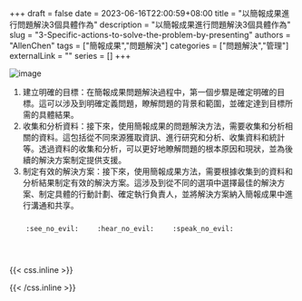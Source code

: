 +++ 
draft = false
date = 2023-06-16T22:00:59+08:00
title = "以簡報成果進行問題解決3個具體作為"
description = "以簡報成果進行問題解決3個具體作為"
slug = "3-Specific-actions-to-solve-the-problem-by-presenting"
authors = "AllenChen"
tags = ["簡報成果","問題解決"]
categories = ["問題解決","管理"]
externalLink = ""
series = []
+++

![image](/images/post/A-rabbit-with-big-blue-eyes-presenting-to-solve-the-solution-with-Van-Gogh-style.jpeg)

1. 建立明確的目標：在簡報成果問題解決過程中，第一個步驟是確定明確的目標。這可以涉及到明確定義問題，瞭解問題的背景和範圍，並確定達到目標所需的具體結果。
2. 收集和分析資料：接下來，使用簡報成果的問題解決方法，需要收集和分析相關的資料。這包括從不同來源獲取資訊、進行研究和分析、收集資料和統計等。透過資料的收集和分析，可以更好地瞭解問題的根本原因和現狀，並為後續的解決方案制定提供支援。
3. 制定有效的解決方案：接下來，使用簡報成果方法，需要根據收集到的資料和分析結果制定有效的解決方案。這涉及到從不同的選項中選擇最佳的解決方案、制定具體的行動計劃、確定執行負責人，並將解決方案納入簡報成果中進行溝通和共享。

<p><span class="nowrap"><span class="emojify">🙈</span> <code>:see_no_evil:</code></span>  <span class="nowrap"><span class="emojify">🙉</span> <code>:hear_no_evil:</code></span>  <span class="nowrap"><span class="emojify">🙊</span> <code>:speak_no_evil:</code></span></p>
<br>
    

{{< css.inline >}}
<style>
.emojify {
	font-family: Apple Color Emoji, Segoe UI Emoji, NotoColorEmoji, Segoe UI Symbol, Android Emoji, EmojiSymbols;
	font-size: 2rem;
	vertical-align: middle;
}
@media screen and (max-width:650px) {
  .nowrap {
    display: block;
    margin: 25px 0;
  }
}
</style>
{{< /css.inline >}}
